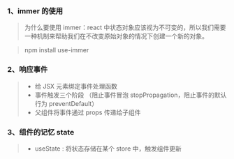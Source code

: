 ### 1、immer 的使用

> 为什么要使用 immer：react 中状态对象应该视为不可变的，所以我们需要一种机制来帮助我们在不改变原始对象的情况下创建一个新的对象。

> npm install use-immer

### 2、响应事件

> - 给 JSX 元素绑定事件处理函数
> - 事件触发三个阶段 （阻止事件冒泡 stopPropagation，阻止事件的默认行为 preventDefault）
> - 父组件将事件通过 props 传递给子组件

### 3、组件的记忆 state

> - useState : 将状态存储在某个 store 中，触发组件更新
